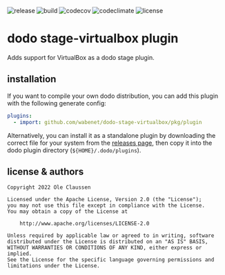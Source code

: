 ![release](https://img.shields.io/github/v/release/wabenet/dodo-stage-virtualbox?sort=semver)
![build](https://img.shields.io/github/workflow/status/wabenet/dodo-stage-virtualbox/CI?logo=github)
![codecov](https://img.shields.io/codecov/c/github/wabenet/dodo-stage-virtualbox?logo=codecov)
![codeclimate](https://img.shields.io/codeclimate/maintainability/wabenet/dodo-stage-virtualbox?logo=codeclimate)
![license](https://img.shields.io/github/license/wabenet/dodo-stage-virtualbox)

# dodo stage-virtualbox plugin

Adds support for VirtualBox as a dodo stage plugin.

## installation

If you want to compile your own dodo distribution, you can add this plugin with the
following generate config:

```yaml
plugins:
  - import: github.com/wabenet/dodo-stage-virtualbox/pkg/plugin
```

Alternatively, you can install it as a standalone plugin by downloading the
correct file for your system from the [releases page](https://github.com/wabenet/dodo-stage-virtualbox/releases),
then copy it into the dodo plugin directory (`${HOME}/.dodo/plugins`).

## license & authors

```text
Copyright 2022 Ole Claussen

Licensed under the Apache License, Version 2.0 (the "License");
you may not use this file except in compliance with the License.
You may obtain a copy of the License at

    http://www.apache.org/licenses/LICENSE-2.0

Unless required by applicable law or agreed to in writing, software
distributed under the License is distributed on an "AS IS" BASIS,
WITHOUT WARRANTIES OR CONDITIONS OF ANY KIND, either express or implied.
See the License for the specific language governing permissions and
limitations under the License.
```
